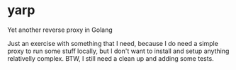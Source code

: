 # yarp
Yet another reverse proxy in Golang

Just an exercise with something that I need, because I do need a simple proxy to run some stuff locally, but I don't want to install and setup anything relativelly complex. 
BTW, I still need a clean up and adding some tests.